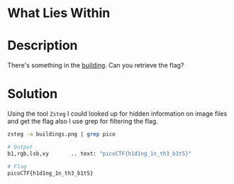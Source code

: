 # What Lies Within 

# Description
There's something in the [building](https://jupiter.challenges.picoctf.org/static/011955b303f293d60c8116e6a4c5c84f/buildings.png). Can you retrieve the flag?
# Solution
Using the tool ```Zsteg``` I could looked up for hidden information on image files and get the flag also I use grep for filtering the flag.

``` bash
zsteg -a buildings.png | grep pico

# Output
b1,rgb,lsb,xy       .. text: "picoCTF{h1d1ng_1n_th3_b1t5}"

# Flag
picoCTF{h1d1ng_1n_th3_b1t5}
```
